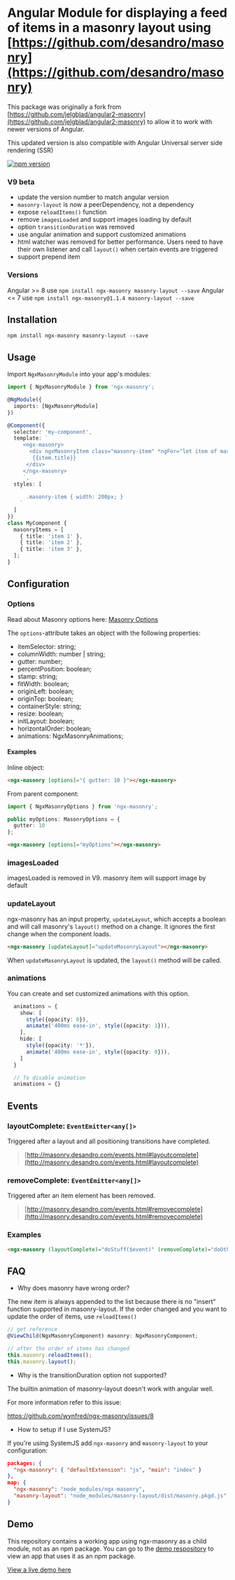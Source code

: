 # Angular Module for displaying a feed of items in a masonry layout using [https://github.com/desandro/masonry](https://github.com/desandro/masonry)

This package was originally a fork from [https://github.com/jelgblad/angular2-masonry](https://github.com/jelgblad/angular2-masonry) to allow it to work with newer versions of Angular.

This updated version is also compatible with Angular Universal server side rendering (SSR)

[![npm version](https://badge.fury.io/js/ngx-masonry.svg)](https://www.npmjs.com/package/ngx-masonry)

### V9 beta
- update the version number to match angular version
- `masonry-layout` is now a peerDependency, not a dependency
- expose `reloadItems()` function
- remove `imagesLoaded` and support images loading by default
- option `transitionDuration` was removed
- use angular animation and support customized animations
- html watcher was removed for better performance. Users need to have their own listener and call `layout()` when certain events are triggered
- support prepend item

### Versions
Angular >= 8 use `npm install ngx-masonry masonry-layout --save`
Angular <= 7 use `npm install ngx-masonry@1.1.4 masonry-layout --save`

## Installation

`npm install ngx-masonry masonry-layout --save`

## Usage

Import `NgxMasonryModule` into your app's modules:

```typescript
import { NgxMasonryModule } from 'ngx-masonry';

@NgModule({
  imports: [NgxMasonryModule]
})
```

```typescript
@Component({
  selector: 'my-component',
  template: `
     <ngx-masonry>
       <div ngxMasonryItem class="masonry-item" *ngFor="let item of masonryItems">
        {{item.title}}
      </div>
     </ngx-masonry>
     `,
  styles: [
    `
      .masonry-item { width: 200px; }
    `
  ]
})
class MyComponent {
  masonryItems = [
    { title: 'item 1' },
    { title: 'item 2' },
    { title: 'item 3' },
  ];
}
```

## Configuration

### Options

Read about Masonry options here: [Masonry Options](http://masonry.desandro.com/options.html)

The `options`-attribute takes an object with the following properties:

* itemSelector: string;
* columnWidth: number | string;
* gutter: number;
* percentPosition: boolean;
* stamp: string;
* fitWidth: boolean;
* originLeft: boolean;
* originTop: boolean;
* containerStyle: string;
* resize: boolean;
* initLayout: boolean;
* horizontalOrder: boolean;
* animations: NgxMasonryAnimations;

#### Examples

Inline object:

```html
<ngx-masonry [options]="{ gutter: 10 }"></ngx-masonry>
```

From parent component:

```typescript
import { NgxMasonryOptions } from 'ngx-masonry';

public myOptions: MasonryOptions = {
  gutter: 10
};
```

```html
<ngx-masonry [options]="myOptions"></ngx-masonry>
```

### imagesLoaded

imagesLoaded is removed in V9. masonry item will support image by default

### updateLayout

ngx-masonry has an input property, `updateLayout`, which accepts a boolean and will call masonry's `layout()` method on a change. It ignores the first change when the component loads.

```html
<ngx-masonry [updateLayout]="updateMasonryLayout"></ngx-masonry>
```

When `updateMasonryLayout` is updated, the `layout()` method will be called.

### animations

You can create and set customized animations with this option.

```typescript
  animations = {
    show: [
      style({opacity: 0}),
      animate('400ms ease-in', style({opacity: 1})),
    ],
    hide: [
      style({opacity: '*'}),
      animate('400ms ease-in', style({opacity: 0})),
    ]
  }

  // To disable animation
  animations = {}
```

## Events

### layoutComplete: `EventEmitter<any[]>`

Triggered after a layout and all positioning transitions have completed.

> [http://masonry.desandro.com/events.html#layoutcomplete](http://masonry.desandro.com/events.html#layoutcomplete)

### removeComplete: `EventEmitter<any[]>`

Triggered after an item element has been removed.

> [http://masonry.desandro.com/events.html#removecomplete](http://masonry.desandro.com/events.html#removecomplete)

### Examples

```html
<ngx-masonry (layoutComplete)="doStuff($event)" (removeComplete)="doOtherStuff($event)"></ngx-masonry>
```

## FAQ

- Why does masonry have wrong order?

The new item is always appended to the list because there is no "insert" function supported in masonry-layout. If the order changed and you want to update the order of items, use `reloadItems()`

```typescript
// get reference
@ViewChild(NgxMasonryComponent) masonry: NgxMasonryComponent;

// after the order of items has changed
this.masonry.reloadItems();
this.masonry.layout();
```

- Why is the transitionDuration option not supported?

The builtin animation of masonry-layout doesn't work with angular well.

For more information refer to this issue:

https://github.com/wynfred/ngx-masonry/issues/8

- How to setup if I use SystemJS?

If you're using SystemJS add `ngx-masonry` and `masonry-layout` to your configuration:

```json
packages: {
  "ngx-masonry": { "defaultExtension": "js", "main": "index" }
},
map: {
  "ngx-masonry": "node_modules/ngx-masonry",
  "masonry-layout": "node_modules/masonry-layout/dist/masonry.pkgd.js"
}
```

## Demo

This repository contains a working app using ngx-masonry as a child module, not as an npm package. You can go to the [demo respository](https://github.com/wynfred/ngx-masonry-demo) to view an app that uses it as an npm package.

[View a live demo here](https://ngx-masonry-demo.herokuapp.com/)
